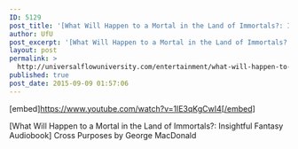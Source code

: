 ```yaml
---
ID: 5129
post_title: '[What Will Happen to a Mortal in the Land of Immortals?: Insightful Fantasy] Cross Purposes'
author: UfU
post_excerpt: '[What Will Happen to a Mortal in the Land of Immortals?: Insightful Fantasy Audiobook] Cross Purposes by George MacDonald'
layout: post
permalink: >
  http://universalflowuniversity.com/entertainment/what-will-happen-to-a-mortal-in-the-land-of-immortals-insightful-fantasy-cross-purposes/
published: true
post_date: 2015-09-09 01:57:06
---
```

[embed]https://www.youtube.com/watch?v=1lE3qKgCwI4[/embed]<br>
<p>[What Will Happen to a Mortal in the Land of Immortals?: Insightful Fantasy Audiobook] Cross Purposes by George MacDonald</p>